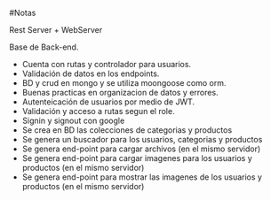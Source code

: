 #Notas

Rest Server + WebServer

Base de Back-end.

- Cuenta con rutas y controlador para usuarios.
- Validación de datos en los endpoints.
- BD y crud en mongo y se utiliza moongoose como orm.
- Buenas practicas en organizacion de datos y errores.
- Autenteicación de usuarios por medio de JWT.
- Validación y acceso a rutas segun el role.
- Signin y signout con google
- Se crea en BD las colecciones de categorias y productos
- Se genera un buscador para los usuarios, categorias y productos
- Se genera end-point para cargar archivos (en el mismo servidor)
- Se genera end-point para cargar imagenes para los usuarios y productos (en el mismo servidor)
- Se genera end-point para mostrar las imagenes de los usuarios y productos (en el mismo servidor)